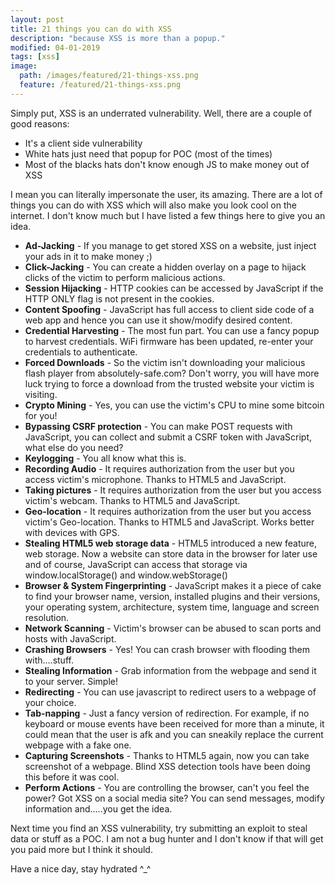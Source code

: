 ```yaml
---
layout: post
title: 21 things you can do with XSS
description: "because XSS is more than a popup."
modified: 04-01-2019
tags: [xss]
image:
  path: /images/featured/21-things-xss.png
  feature: /featured/21-things-xss.png
---
```


Simply put, XSS is an underrated vulnerability. Well,  there are a couple of good reasons:
- It's a client side vulnerability
- White hats just need that popup for POC (most of the times)
- Most of the blacks hats don't know enough JS to make money out of XSS

I mean you can literally impersonate the user, its amazing. There are a lot of  things you can do with XSS which will also make you look cool on the internet. I don't know much but I have listed a few things here to give you an idea.

- **Ad-Jacking** - If you manage to get stored XSS on a website, just inject your ads in it to make money ;)
- **Click-Jacking** - You can create a hidden overlay on a page to hijack clicks of the victim to perform malicious actions.
- **Session Hijacking** - HTTP cookies can be accessed by JavaScript if the HTTP ONLY flag is not present in the cookies.
- **Content Spoofing** - JavaScript has full access to client side code of a web app and hence you can use it show/modify desired content.
- **Credential Harvesting** - The most fun part. You can use a fancy popup to harvest credentials. WiFi firmware has been updated, re-enter your credentials to authenticate.
- **Forced Downloads** - So the victim isn't downloading your malicious flash player from absolutely-safe.com? Don't worry, you will have more luck trying to force a download from the trusted website your victim is visiting.
- **Crypto Mining** - Yes, you can use the victim's CPU to mine some bitcoin for you!
- **Bypassing CSRF protection** - You can make POST requests with JavaScript, you can collect and submit a CSRF token with JavaScript, what else do you need?
- **Keylogging** - You all know what this is.
- **Recording Audio** - It requires authorization from the user but you access victim's microphone. Thanks to HTML5 and JavaScript.
- **Taking pictures** - It requires authorization from the user but you access victim's webcam. Thanks to HTML5 and JavaScript.
- **Geo-location** - It requires authorization from the user but you access victim's Geo-location. Thanks to HTML5 and JavaScript. Works better with devices with GPS.
- **Stealing HTML5 web storage data** - HTML5 introduced a new feature, web storage. Now a website can store data in the browser for later use and of course, JavaScript can access that storage via window.localStorage() and window.webStorage()
- **Browser & System Fingerprinting** - JavaScript makes it a piece of cake to find your browser name, version, installed plugins and their versions, your operating system, architecture, system time, language and screen resolution.
- **Network Scanning** - Victim's browser can be abused to scan ports and hosts with JavaScript.
- **Crashing Browsers** - Yes! You can crash browser with flooding them with….stuff.
- **Stealing Information** - Grab information from the webpage and send it to your server. Simple!
- **Redirecting** - You can use javascript to redirect users to a webpage of your choice.
- **Tab-napping** - Just a fancy version of redirection. For example, if no keyboard or mouse events have been received for more than a minute, it could mean that the user is afk and you can sneakily replace the current webpage with a fake one.
- **Capturing Screenshots** - Thanks to HTML5 again, now you can take screenshot of a webpage. Blind XSS detection tools have been doing this before it was cool.
- **Perform Actions** - You are controlling the browser, can't you feel the power? Got XSS on a social media site? You can send messages, modify information and…..you get the idea.

Next time you find an XSS vulnerability, try submitting an exploit to steal data or stuff as a POC. I am not a bug hunter and I don't know if that will get you paid more but I think it should.

Have a nice day, stay hydrated ^_^
